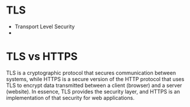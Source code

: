 # TLS

- Transport Level Security
- 

# TLS vs HTTPS

TLS is a cryptographic protocol that secures communication between systems, while HTTPS is a secure version of the HTTP protocol that uses TLS to encrypt data transmitted between a client (browser) and a server (website). In essence, TLS provides the security layer, and HTTPS is an implementation of that security for web applications.